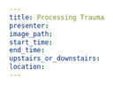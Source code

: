 ```yaml
---
title: Processing Trauma
presenter:
image_path:
start_time:
end_time:
upstairs_or_downstairs:
location:
---
```

